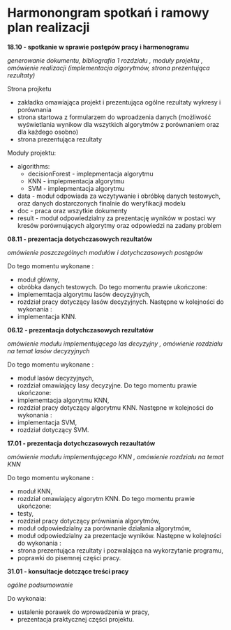 # Harmonongram spotkań i ramowy plan realizacji

**18.10 - spotkanie w sprawie postępów pracy i harmonogramu**

_generowanie dokumentu, bibliografia 1 rozdziału  , moduły projektu , omówienie realizacji (implementacja algorytmów, strona prezentująca rezultaty)_

Strona projketu

- zakładka omawiająca projekt i prezentująca ogólne rezultaty wykresy i porównania
- strona startowa z formularzem do wproadzenia danych (możliwość wyświetlania wynikow dla wszytkich algorytmów z porównaniem oraz dla każdego osobno)
- strona prezentująca rezultaty 

Moduły projektu:
 - algorithms:
   - decisionForest - implepmentacja algorytmu
   - KNN  - implepmentacja algorytmu
   - SVM  - implepmentacja algorytmu
 - data - moduł odpowiada za wczytywanie i obróbkę danych testowych, oraz danych dostarczonych finalnie do weryfikacji modelu
 - doc - praca oraz wszytkie dokumenty
 - result - moduł odpowiedzialny za prezentację wyników w postaci wy
kresów porównujących algorytmy oraz odpowiedzi na zadany problem

**08.11 - prezentacja dotychczasowych rezultatów**

_omówienie poszczególnych modułów i dotychczasowych postępów_

Do tego momentu wykonane :
 - moduł główny,
 - obróbka danych testowych.
Do tego momentu prawie ukończone:
- implememtacja algorytmu lasów decyzyjnych,
- rozdział pracy dotyczący lasów decyzyjnych.
Następne w kolejności do wykonania :
- implementacja KNN.

**06.12 - prezentacja dotychczasowych rezultatów**

_omówienie modułu implementującego las decyzyjny , omówienie rozdziału na temat lasów decyzyjnych_

Do tego momentu wykonane :
- moduł lasów decyzyjnych,
- rozdział omawiający lasy decyzyjne.
Do tego momentu prawie ukończone:
- implememtacja algorytmu KNN,
- rozdział pracy dotyczący algorytmu KNN.
Następne w kolejności do wykonania :
- implementacja SVM,
- rozdział dotyczący SVM.

**17.01 - prezentacja dotychczasowych rezaultatów**

_omówienie modułu implementującego KNN , omówienie rozdziału na temat KNN_

Do tego momentu wykonane :
- moduł KNN,
- rozdział omawiający algorytm KNN.
Do tego momentu prawie ukończone:
- testy,
- rozdział pracy dotyczący prówniania algorytmów,
- moduł odpowiedzialny za porównanie działania algorytmów,
- moduł odpowiedzialny za prezentacje wyników.
Następne w kolejności do wykonania :
- strona prezentująca rezultaty i pozwalająca na wykorzytanie programu,
- poprawki do pisemnej części pracy.

**31.01 - konsultacje dotczące treści pracy**

_ogólne podsumowanie_

Do wykonaia:
- ustalenie porawek do wprowadzenia w pracy,
- prezentacja praktycznej części projektu.


